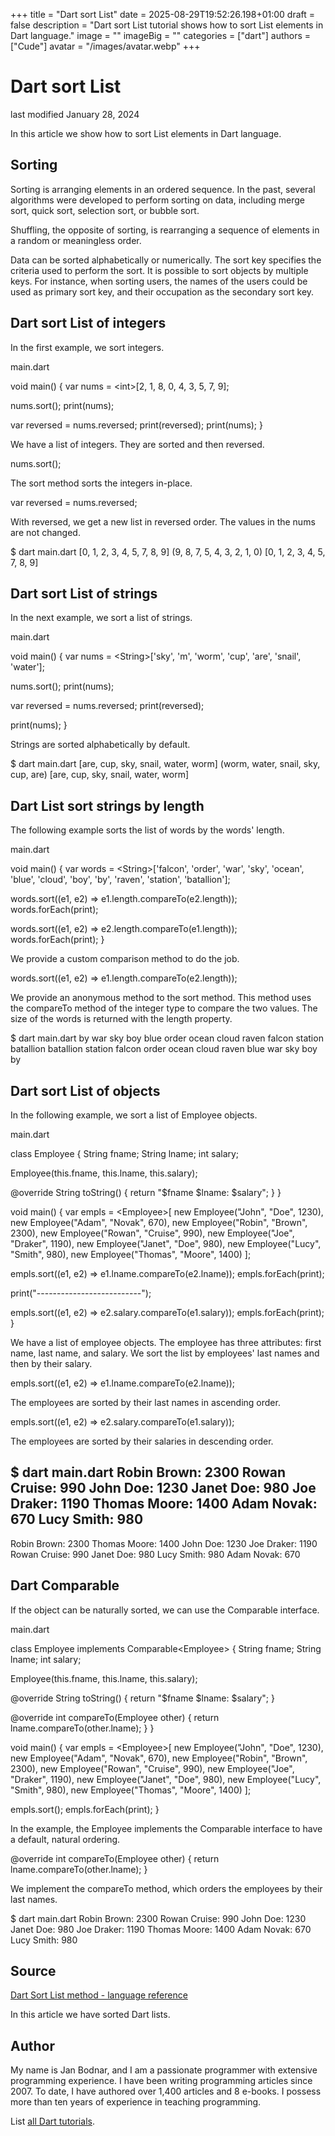 +++
title = "Dart sort List"
date = 2025-08-29T19:52:26.198+01:00
draft = false
description = "Dart sort List tutorial shows how to sort List elements in Dart language."
image = ""
imageBig = ""
categories = ["dart"]
authors = ["Cude"]
avatar = "/images/avatar.webp"
+++

# Dart sort List

last modified January 28, 2024

In this article we show how to sort List elements in Dart language.

## Sorting

Sorting is arranging elements in an ordered sequence. In the past, several
algorithms were developed to perform sorting on data, including merge sort,
quick sort, selection sort, or bubble sort. 

Shuffling, the opposite of sorting, is rearranging a sequence of elements in a
random or meaningless order.

Data can be sorted alphabetically or numerically. The sort key specifies the
criteria used to perform the sort. It is possible to sort objects by multiple
keys. For instance, when sorting users, the names of the users could be used as
primary sort key, and their occupation as the secondary sort key. 

## Dart sort List of integers

In the first example, we sort integers. 

main.dart
  

void main() {
  var nums = &lt;int&gt;[2, 1, 8, 0, 4, 3, 5, 7, 9];

  nums.sort();
  print(nums);

  var reversed = nums.reversed;
  print(reversed);
  print(nums);
}

We have a list of integers. They are sorted and then reversed.

nums.sort();

The sort method sorts the integers in-place.

var reversed = nums.reversed;

With reversed, we get a new list in reversed order. The values in the
nums are not changed.

$ dart main.dart 
[0, 1, 2, 3, 4, 5, 7, 8, 9]
(9, 8, 7, 5, 4, 3, 2, 1, 0)
[0, 1, 2, 3, 4, 5, 7, 8, 9]

## Dart sort List of strings

In the next example, we sort a list of strings.

main.dart
  

void main() {
  var nums = &lt;String&gt;['sky', 'm', 'worm', 'cup', 'are', 'snail', 'water'];

  nums.sort();
  print(nums);

  var reversed = nums.reversed;
  print(reversed);

  print(nums);
}

Strings are sorted alphabetically by default.

$ dart main.dart 
[are, cup, sky, snail, water, worm]
(worm, water, snail, sky, cup, are)
[are, cup, sky, snail, water, worm]

## Dart List sort strings by length

The following example sorts the list of words by the words' length. 

main.dart
  

void main() {
  var words = &lt;String&gt;['falcon', 'order', 'war',
        'sky', 'ocean', 'blue', 'cloud', 'boy', 'by', 'raven',
        'station', 'batallion'];

  words.sort((e1, e2) =&gt; e1.length.compareTo(e2.length));
  words.forEach(print);

  words.sort((e1, e2) =&gt; e2.length.compareTo(e1.length));
  words.forEach(print);
}

We provide a custom comparison method to do the job. 

words.sort((e1, e2) =&gt; e1.length.compareTo(e2.length));

We provide an anonymous method to the sort method. This method uses
the compareTo method of the integer type to compare the two values.
The size of the words is returned with the length property. 

$ dart main.dart 
by
war
sky
boy
blue
order
ocean
cloud
raven
falcon
station
batallion
batallion
station
falcon
order
ocean
cloud
raven
blue
war
sky
boy
by

## Dart sort List of objects

In the following example, we sort a list of Employee objects. 

main.dart
  

class Employee {
  String fname;
  String lname;
  int salary;

  Employee(this.fname, this.lname, this.salary);

  @override
  String toString() {
    return "$fname $lname: $salary";
  }
}

void main() {
  var empls = &lt;Employee&gt;[
    new Employee("John", "Doe", 1230),
    new Employee("Adam", "Novak", 670),
    new Employee("Robin", "Brown", 2300),
    new Employee("Rowan", "Cruise", 990),
    new Employee("Joe", "Draker", 1190),
    new Employee("Janet", "Doe", 980),
    new Employee("Lucy", "Smith", 980),
    new Employee("Thomas", "Moore", 1400)
  ];

  empls.sort((e1, e2) =&gt; e1.lname.compareTo(e2.lname));
  empls.forEach(print);

  print("--------------------------");

  empls.sort((e1, e2) =&gt; e2.salary.compareTo(e1.salary));
  empls.forEach(print);
}

We have a list of employee objects. The employee has three attributes: first
name, last name, and salary. We sort the list by employees' last names and then
by their salary.

empls.sort((e1, e2) =&gt; e1.lname.compareTo(e2.lname));

The employees are sorted by their last names in ascending order.

empls.sort((e1, e2) =&gt; e2.salary.compareTo(e1.salary));

The employees are sorted by their salaries in descending order.

$ dart main.dart 
Robin Brown: 2300
Rowan Cruise: 990
John Doe: 1230
Janet Doe: 980
Joe Draker: 1190
Thomas Moore: 1400
Adam Novak: 670
Lucy Smith: 980
--------------------------
Robin Brown: 2300
Thomas Moore: 1400
John Doe: 1230
Joe Draker: 1190
Rowan Cruise: 990
Janet Doe: 980
Lucy Smith: 980
Adam Novak: 670

## Dart Comparable

If the object can be naturally sorted, we can use the Comparable
interface.

main.dart
  

class Employee implements Comparable&lt;Employee&gt; {
  String fname;
  String lname;
  int salary;

  Employee(this.fname, this.lname, this.salary);

  @override
  String toString() {
    return "$fname $lname: $salary";
  }
  
  @override
  int compareTo(Employee other) {
    return lname.compareTo(other.lname);
  }
}

void main() {
  var empls = &lt;Employee&gt;[
    new Employee("John", "Doe", 1230),
    new Employee("Adam", "Novak", 670),
    new Employee("Robin", "Brown", 2300),
    new Employee("Rowan", "Cruise", 990),
    new Employee("Joe", "Draker", 1190),
    new Employee("Janet", "Doe", 980),
    new Employee("Lucy", "Smith", 980),
    new Employee("Thomas", "Moore", 1400)
  ];

  empls.sort();
  empls.forEach(print);
}

In the example, the Employee implements the Comparable
interface to have a default, natural ordering. 

@override
int compareTo(Employee other) {
    return lname.compareTo(other.lname);
}

We implement the compareTo method, which orders the employees by 
their last names.

$ dart main.dart 
Robin Brown: 2300
Rowan Cruise: 990
John Doe: 1230
Janet Doe: 980
Joe Draker: 1190
Thomas Moore: 1400
Adam Novak: 670
Lucy Smith: 980

## Source

[Dart Sort List method - language reference](https://api.dart.dev/stable/1.10.1/dart-core/List/sort.html)

In this article we have sorted Dart lists.

## Author

My name is Jan Bodnar, and I am a passionate programmer with extensive
programming experience. I have been writing programming articles since 2007.
To date, I have authored over 1,400 articles and 8 e-books. I possess more
than ten years of experience in teaching programming.

List [all Dart tutorials](/dart/).